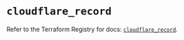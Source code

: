 # `cloudflare_record`

Refer to the Terraform Registry for docs: [`cloudflare_record`](https://registry.terraform.io/providers/cloudflare/cloudflare/4.39.0/docs/resources/record).
